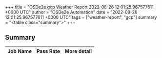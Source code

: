 +++
title = "OSDe2e gcp Weather Report 2022-08-26 12:01:25.967577611 +0000 UTC"
author = "OSDe2e Automation"
date = "2022-08-26 12:01:25.967577611 +0000 UTC"
tags = ["weather-report", "gcp"]
summary = "<table class=\"summary\"></table>"
+++
## Summary

| Job Name | Pass Rate | More detail |
|----------|-----------|-------------|




